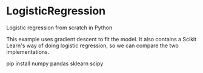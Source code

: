 # LogisticRegression
Logistic regression from scratch in Python

This example uses gradient descent to fit the model.
It also contains a Scikit Learn's way of doing logistic regression, so we can compare the two implementations.

pip install numpy pandas sklearn scipy